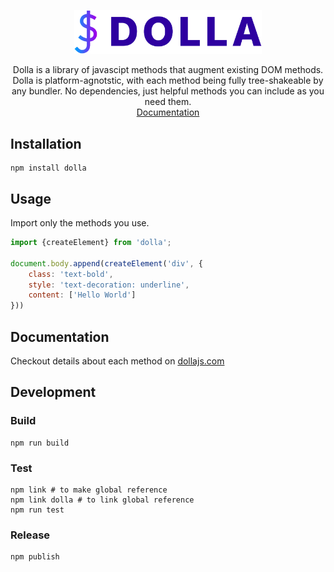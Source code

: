 <p align="center">
    <a href="http://dollajs.com/" style="display:block; max-width:300px;">
        <img src="https://raw.githubusercontent.com/bemky/dolla/master/docs-src/source/assets/images/logo.svg" width="300" alt="Dolla">
    </a>
    <p align="center">
        Dolla is a library of javascipt methods that augment existing DOM methods. Dolla is platform-agnotstic, with each method being fully tree-shakeable by any bundler. No dependencies, just helpful methods you can include as you need them.<br>
        <a href="http://dollajs.com/">
            Documentation
        </a>
    </p>
</p>

## Installation

    npm install dolla


## Usage

Import only the methods you use.
```javascript
import {createElement} from 'dolla';

document.body.append(createElement('div', {
    class: 'text-bold',
    style: 'text-decoration: underline',
    content: ['Hello World']
}))
```

## Documentation
Checkout details about each method on [dollajs.com](http://dollajs.com)

## Development
### Build
    npm run build
### Test
    npm link # to make global reference
    npm link dolla # to link global reference
    npm run test
### Release
    npm publish